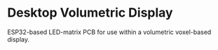 # Desktop Volumetric Display
ESP32-based LED-matrix PCB for use within a volumetric voxel-based display.
